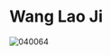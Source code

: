 # Wang Lao Ji
![040064](https://user-images.githubusercontent.com/50277379/140731674-4355da25-da43-4950-9e5d-3c62b7f7ff28.jpg)
